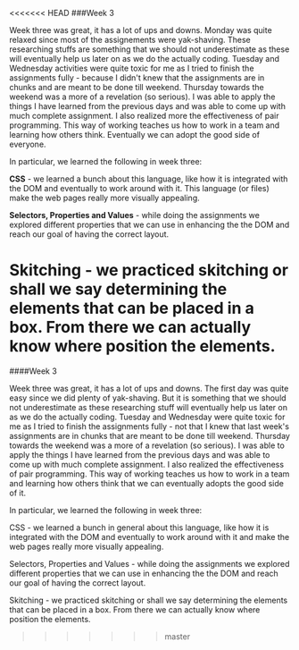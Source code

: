 <<<<<<< HEAD
###Week 3

Week three was great, it has a lot of ups and downs. Monday was quite relaxed since most of the assignements were  yak-shaving. These researching stuffs are something that we should not underestimate as these will eventually help us later on as we do the actually coding. Tuesday and Wednesday activities were quite toxic for me as I tried to finish the assignments fully - because I didn't knew that the assignments are in chunks and are meant to be done till weekend. Thursday towards the weekend was a more of a revelation (so serious). I was able to apply the things I have learned from the previous days and was able to come up with much complete assignment. I also realized more the effectiveness of pair programming. This way of working teaches us how to work in a team and learning how others think. Eventually we can adopt the good side of everyone.

In particular, we learned the following in week three:

**CSS** - we learned a bunch about this language, like how it is integrated with the DOM and eventually to work around with it. This language (or files) make the web pages really more visually appealing.

**Selectors, Properties and Values** - while doing the assignments we explored different properties that we can use in enhancing the the DOM and reach our goal of having the correct layout.

**Skitching** - we practiced skitching or shall we say determining the elements that can be placed in a box. From there we can actually know where position the elements.
=======



####Week 3

Week three was great, it has a lot of ups and downs. The first day was quite easy since we did plenty of yak-shaving. But it is something that we should not underestimate as these researching stuff will eventually help us later on as we do the actually coding. Tuesday and Wednesday were quite toxic for me as I tried to finish the assignments fully - not that I knew that last week's assignments are in chunks that are meant to be done till weekend. Thursday towards the weekend was a more of a revelation (so serious). I was able to apply the things I have learned from the previous days and was able to come up with much complete assignment. I also realized the effectiveness of pair programming. This way of working teaches us how to work in a team and learning how others think that we can eventually adopts the good side of it.

In particular, we learned the following in week three:

CSS - we learned a bunch in general about this language, like how it is integrated with the DOM and eventually to work around with it and make the web pages really more visually appealing. 

Selectors, Properties and Values - while doing the assignments we explored different properties that we can use in enhancing the the DOM and reach our goal of having the correct layout.

Skitching - we practiced skitching or shall we say determining the elements that can be placed in a box. From there we can actually know where position the elements.
>>>>>>> master
